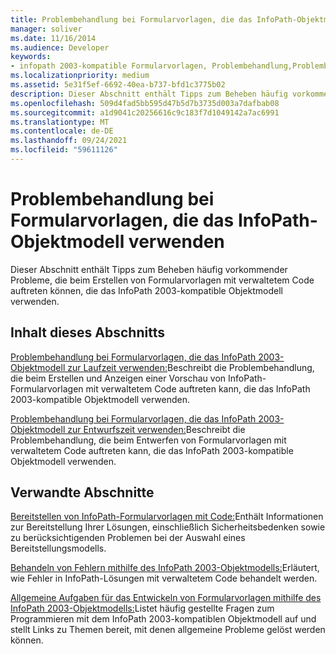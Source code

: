 ```yaml
---
title: Problembehandlung bei Formularvorlagen, die das InfoPath-Objektmodell verwenden
manager: soliver
ms.date: 11/16/2014
ms.audience: Developer
keywords:
- infopath 2003-kompatible Formularvorlagen, Problembehandlung,Problembehandlung von Formularvorlagen [InfoPath 2007],Formularvorlagen [InfoPath 2007], Problembehandlung,Problembehandlung [InfoPath 2007], InfoPath 2003-kompatible Formularvorlagen
ms.localizationpriority: medium
ms.assetid: 5e31f5ef-6692-40ea-b737-bfd1c3775b02
description: Dieser Abschnitt enthält Tipps zum Beheben häufig vorkommender Probleme, die beim Erstellen von Formularvorlagen mit verwaltetem Code auftreten können, die das InfoPath 2003-kompatible Objektmodell verwenden.
ms.openlocfilehash: 509d4fad5bb595d47b5d7b3735d003a7dafbab08
ms.sourcegitcommit: a1d9041c20256616c9c183f7d1049142a7ac6991
ms.translationtype: MT
ms.contentlocale: de-DE
ms.lasthandoff: 09/24/2021
ms.locfileid: "59611126"
---
```

# <a name="troubleshoot-form-templates-that-use-the-infopath-object-model"></a>Problembehandlung bei Formularvorlagen, die das InfoPath-Objektmodell verwenden

Dieser Abschnitt enthält Tipps zum Beheben häufig vorkommender Probleme, die beim Erstellen von Formularvorlagen mit verwaltetem Code auftreten können, die das InfoPath 2003-kompatible Objektmodell verwenden.
  
## <a name="in-this-section"></a>Inhalt dieses Abschnitts

[Problembehandlung bei Formularvorlagen, die das InfoPath 2003-Objektmodell zur Laufzeit verwenden:](troubleshoot-form-templates-that-use-infopath-object-model-at-runtime.md)Beschreibt die Problembehandlung, die beim Erstellen und Anzeigen einer Vorschau von InfoPath-Formularvorlagen mit verwaltetem Code auftreten kann, die das InfoPath 2003-kompatible Objektmodell verwenden.
    
[Problembehandlung bei Formularvorlagen, die das InfoPath 2003-Objektmodell zur Entwurfszeit verwenden:](troubleshoot-form-templates-that-use-infopath-object-model-at-design-time.md)Beschreibt die Problembehandlung, die beim Entwerfen von Formularvorlagen mit verwaltetem Code auftreten kann, die das InfoPath 2003-kompatible Objektmodell verwenden.
    
## <a name="related-sections"></a>Verwandte Abschnitte

[Bereitstellen von InfoPath-Formularvorlagen mit Code:](how-to-deploy-infopath-form-templates-with-code.md)Enthält Informationen zur Bereitstellung Ihrer Lösungen, einschließlich Sicherheitsbedenken sowie zu berücksichtigenden Problemen bei der Auswahl eines Bereitstellungsmodells.
    
[Behandeln von Fehlern mithilfe des InfoPath 2003-Objektmodells:](how-to-handle-errors-using-the-infopath-2003-object-model.md)Erläutert, wie Fehler in InfoPath-Lösungen mit verwaltetem Code behandelt werden.
    
[Allgemeine Aufgaben für das Entwickeln von Formularvorlagen mithilfe des InfoPath 2003-Objektmodells:](common-tasks-for-developing-form-templates-using-infopath-object-model.md)Listet häufig gestellte Fragen zum Programmieren mit dem InfoPath 2003-kompatiblen Objektmodell auf und stellt Links zu Themen bereit, mit denen allgemeine Probleme gelöst werden können.
    

